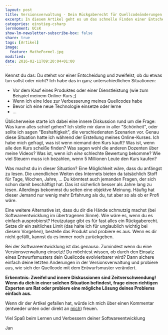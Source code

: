 ```yaml
---
layout: post
title: Versionsverwaltung - Dein Rückgaberecht für Quellcodeänderungen!
excerpt: In diesem Artikel geht es um das schnelle Finden einer Entscheidung.
categories: einstieg-csharp
lernmoment: UCsK
show-lm-newsletter-subscribe-box: false
share: true
tags: [Artikel]
image:
  feature: MatheFormel.jpg
modified:
date: 2016-02-11T09:20:04+01:00
---
```


Kennst du das: Du stehst vor einer Entscheidung und zweifelst, ob du etwas tun sollst oder nicht? Ich habe das in ganz unterschiedlichen Situationen:

- Vor dem Kauf eines Produktes oder einer Dienstleistung (wie zum Beispiel meinem Online-Kurs ;)
- Wenn ich eine Idee zur Verbesserung meines Quellcodes habe
- Bevor ich eine neue Technologie einsetze oder lerne
- ...

Üblicherweise starte ich dabei eine innere Diskussion rund um die Frage: Was kann alles schief gehen? Ich stelle mir dann in aller "Schönheit", oder sollte ich sagen "Boshaftigkeit", die verschiedensten Szenarien vor. Genau diese Situation hatte ich während der Erstellung meines Online-Kurses. Ich habe mich gefragt, was ist wenn niemand den Kurs kauft? Was ist, wenn alle den Kurs scheiße finden? Was sagen wohl die anderen Dozenten über meine Videos? Was ist, wenn ich *eine* schlechte Bewertung bekomme? Wie viel Steuern muss ich bezahlen, wenn 5 Millionen Leute den Kurs kaufen?

Was machst du in dieser Situation? Eine Möglichkeit wäre, dass du anfängst zu lesen. Die unendlichen Weiten des Internets bieten da tatsächlich Stoff für Tage, Wochen, Jahre, ... Du könntest auch jemanden Fragen, der sich schon damit beschäftigt hat. Das ist sicherlich besser als Jahre lang zu lesen. Allerdings bekommst du selten eine objektve Meinung. Häufig hat dieser Jemand nur wenig mehr Erfahrung als du, tut aber so als ob er Profi wäre.

Eine weitere Alternative ist, dass du dir die Hände schmutzig machst (bei Softwareentwicklung im übertragenen Sinne). Wie wäre es, wenn du es einfach ausprobierst? Heutzutage gibt es für fast alles ein Rückgaberecht. Setze dir ein zeitliches Limit (das halte ich für unglaublich wichtig bei diesem Vorgehen), bestelle das Produkt und probiere es aus. Wenn es dir nicht gefällt, kannst du es immer noch zurückgeben.

Bei der Softwareentwicklung ist das genauso. Zumindest wenn du eine Versionsverwaltung einsetzt! Du möchtest wissen, ob durch den Einsatz eines Entwurfsmusters dein Quellcode evolvierbarer wird? Dann sichere einfach deine letzten Änderungen in der Versionsverwaltung und probiere aus, wie sich der Quellcode mit dem Entwurfsmuster verändert.

**Erkenntnis: Zweifel und innere Diskussionen sind Zeitverschwendung! Wenn du dich in einer solchen Situation befindest, frage einen richtigen Experten um Rat oder probiere eine mögliche Lösung deines Problems einfach aus.**

Wenn dir der Artikel gefallen hat, würde ich mich über einen Kommentar (entweder unten oder direkt an [mich](mailto:jan@lernmoment.de)) freuen.

Viel Spaß beim Lernen und Verbessern deiner Softwareentwicklung

Jan

